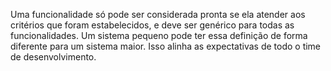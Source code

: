 Uma funcionalidade só pode ser considerada pronta se ela atender aos critérios que foram estabelecidos, e deve ser genérico para todas as funcionalidades. Um sistema pequeno pode ter essa definição de forma diferente para um sistema maior. Isso alinha as expectativas de todo o time de desenvolvimento.
